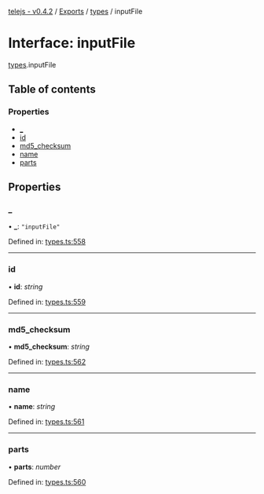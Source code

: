 [telejs - v0.4.2](../README.md) / [Exports](../modules.md) / [types](../modules/types.md) / inputFile

# Interface: inputFile

[types](../modules/types.md).inputFile

## Table of contents

### Properties

- [\_](types.inputfile.md#_)
- [id](types.inputfile.md#id)
- [md5\_checksum](types.inputfile.md#md5_checksum)
- [name](types.inputfile.md#name)
- [parts](types.inputfile.md#parts)

## Properties

### \_

• **\_**: ``"inputFile"``

Defined in: [types.ts:558](https://github.com/telejs/telejs/blob/64a8dcf/src/types.ts#L558)

___

### id

• **id**: *string*

Defined in: [types.ts:559](https://github.com/telejs/telejs/blob/64a8dcf/src/types.ts#L559)

___

### md5\_checksum

• **md5\_checksum**: *string*

Defined in: [types.ts:562](https://github.com/telejs/telejs/blob/64a8dcf/src/types.ts#L562)

___

### name

• **name**: *string*

Defined in: [types.ts:561](https://github.com/telejs/telejs/blob/64a8dcf/src/types.ts#L561)

___

### parts

• **parts**: *number*

Defined in: [types.ts:560](https://github.com/telejs/telejs/blob/64a8dcf/src/types.ts#L560)
